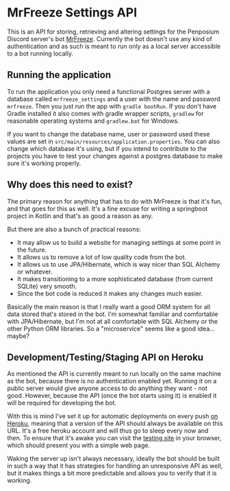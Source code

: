 # MrFreeze Settings API
This is an API for storing, retrieving and altering settings for the Penposium Discord server's
bot [MrFreeze](https://github.com/terminalnode/mrfreeze). Currently the bot doesn't use any kind
of authentication and as such is meant to run only as a local server accessible to a bot running
locally.

## Running the application
To run the application you only need a functional Postgres server with a database called
`mrfreeze_settings` and a user with the name and password `mrfreeze`. Then you just run the app
with `gradle bootRun`. If you don't have Gradle installed it also comes with gradle wrapper
scripts, `gradlew` for reasonable operating systems and `gradlew.bat` for Windows.

If you want to change the database name, user or password used these values are set in
`src/main/resources/application.properties`. You can also change which database it's using, but
if you intend to contribute to the projects you have to test your changes against a postgres
database to make sure it's working properly.

## Why does this need to exist?
The primary reason for anything that has to do with MrFreeze is that it's fun, and that goes for
this as well. It's a fine excuse for writing a springboot project in Kotlin and that's as good a
reason as any.

But there are also a bunch of practical reasons:
- It may allow us to build a website for managing settings at some point in the future.
- It allows us to remove a lot of low quality code from the bot.
- It allows us to use JPA/Hibernate, which is way nicer than SQL Alchemy or whatever.
- It makes transitioning to a more sophisticated database (from current SQLite) very smooth.
- Since the bot code is reduced it makes any changes much easier.

Basically the main reason is that I really want a good ORM system for all data stored that's
stored in the bot. I'm somewhat familiar and comfortable with JPA/Hibernate, but I'm not at all
comfortable with SQL Alchemy or the other Python ORM libraries. So a "microservice" seems like a
good idea... maybe?

## Development/Testing/Staging API on Heroku
As mentioned the API is currently meant to run locally on the same machine as the bot, because
there is no authentication enabled yet. Running it on a public server would give anyone access to
do anything they want - not good. However, because the API (once the bot starts using it) is
enabled it will be required for developing the bot.

With this is mind I've set it up for automatic deployments on every push
[on Heroku](https://mrfreeze-settings-api.herokuapp.com/), meaning that a version of the API
should always be available on this URL. It's a free heroku account and will thus go to sleep
every now and then. To ensure that it's awake you can visit the
[testing site](https://mrfreeze-settings-api.herokuapp.com/test) in your browser, which should
present you with a simple web page.

Waking the server up isn't always necessary, ideally the bot should be built in such a way that it
has strategies for handling an unresponsive API as well, but it makes things a bit more predictable
and allows you to verify that it is working.
